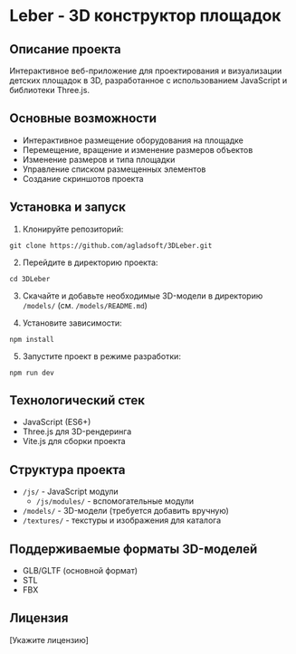 # Leber - 3D конструктор площадок

## Описание проекта

Интерактивное веб-приложение для проектирования и визуализации детских площадок в 3D, разработанное с использованием JavaScript и библиотеки Three.js.

## Основные возможности

- Интерактивное размещение оборудования на площадке 
- Перемещение, вращение и изменение размеров объектов
- Изменение размеров и типа площадки
- Управление списком размещенных элементов
- Создание скриншотов проекта

## Установка и запуск

1. Клонируйте репозиторий:
```
git clone https://github.com/agladsoft/3DLeber.git
```

2. Перейдите в директорию проекта:
```
cd 3DLeber
```

3. Скачайте и добавьте необходимые 3D-модели в директорию `/models/` (см. `/models/README.md`)

4. Установите зависимости:
```
npm install
```

5. Запустите проект в режиме разработки:
```
npm run dev
```

## Технологический стек

- JavaScript (ES6+)
- Three.js для 3D-рендеринга
- Vite.js для сборки проекта

## Структура проекта

- `/js/` - JavaScript модули
  - `/js/modules/` - вспомогательные модули
- `/models/` - 3D-модели (требуется добавить вручную)
- `/textures/` - текстуры и изображения для каталога

## Поддерживаемые форматы 3D-моделей

- GLB/GLTF (основной формат)
- STL
- FBX

## Лицензия

[Укажите лицензию]
